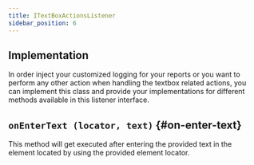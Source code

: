 ```yaml
---
title: ITextBoxActionsListener
sidebar_position: 6
---
```


## Implementation

In order inject your customized logging for your reports or you want to perform any other action when handling the textbox related actions, you can implement this class and provide your implementations for different methods available in this listener interface.

## `onEnterText (locator, text)` {#on-enter-text}

This method will get executed after entering the provided text in the element located by using the provided element locator.
